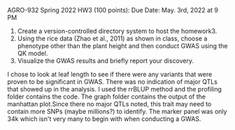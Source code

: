 AGRO-932 Spring 2022
HW3 (100 points):
Due Date: May. 3rd, 2022 at 9 PM
1. Create a version-controlled directory system to host the homework3.
2. Using the rice data (Zhao et al., 2011) as shown in class, choose a phenotype other than
the plant height and then conduct GWAS using the QK model.
3. Visualize the GWAS results and briefly report your discovery.


I chose to look at leaf length to see if there were any variants that were proven to be significant in GWAS. There was no indication of major QTLs that showed up in the analysis. I used the rrBLUP method and the profiling folder contains the code. The graph folder contains the output of the manhattan plot.Since there no major QTLs noted, this trait may need to contain more SNPs (maybe millions?) to identify. The marker panel was only 34k which isn't very many to begin with when conducting a GWAS.
